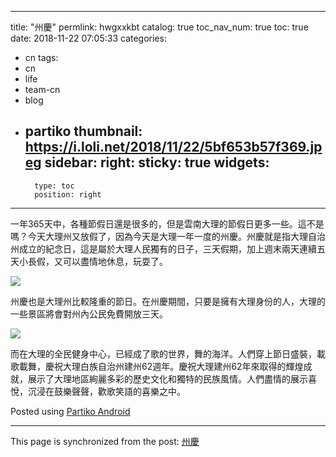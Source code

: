 
---
title: "州慶"
permlink: hwgxxkbt
catalog: true
toc_nav_num: true
toc: true
date: 2018-11-22 07:05:33
categories:
- cn
tags:
- cn
- life
- team-cn
- blog
- partiko
thumbnail: https://i.loli.net/2018/11/22/5bf653b57f369.jpeg
sidebar:
    right:
        sticky: true
widgets:
    -
        type: toc
        position: right
---


一年365天中，各種節假日還是很多的，但是雲南大理的節假日更多一些。這不是嗎？今天大理州又放假了，因為今天是大理一年一度的州慶。州慶就是指大理自治州成立的紀念日，這是屬於大理人民獨有的日子，三天假期，加上週末兩天連續五天小長假，又可以盡情地休息，玩耍了。


![](https://i.loli.net/2018/11/22/5bf653b57f369.jpeg)


州慶也是大理州比較隆重的節日。在州慶期間，只要是擁有大理身份的人，大理的一些景區將會對州內公民免費開放三天。


![](https://i.loli.net/2018/11/22/5bf653ddd1718.jpeg)


而在大理的全民健身中心，已經成了歌的世界，舞的海洋。人們穿上節日盛裝，載歌載舞，慶祝大理白族自治州建州62週年。慶祝大理建州62年來取得的輝煌成就，展示了大理地區絢麗多彩的歷史文化和獨特的民族風情。人們盡情的展示喜悅，沉浸在鼓樂聲聲，歡歌笑語的喜樂之中。

Posted using [Partiko Android](https://steemit.com/@partiko-android)

- - -

This page is synchronized from the post: [州慶](https://steemit.com/@sunai/hwgxxkbt)
